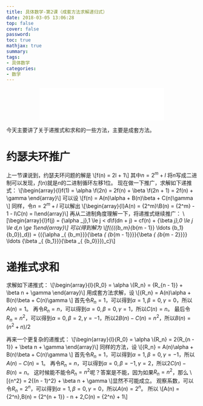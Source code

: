 ```yaml
---
title: 具体数学-第2课（成套方法求解递归式）
date: 2018-03-05 13:06:28
top: false
cover: false
password:
toc: true
mathjax: true
summary:
tags:
- 具体数学
categories:
- 数学
---
```


<div align="middle"><iframe frameborder="no" border="0" marginwidth="0" marginheight="0" width=330 height=86 src="//music.163.com/outchain/player?type=2&id=316275&auto=1&height=66"></iframe></div>

今天主要讲了关于递推式和求和的一些方法，主要是成套方法。

# 约瑟夫环推广
上一节课说到，约瑟夫环问题的解是
\\[f(n) = 2l + 1\\]
其中$n = {2^m} + l$
将$n$写成二进制可以发现，$f(n)$就是$n$的二进制循环左移1位。
现在做一下推广，求解如下递推式：
\\[\begin{array}{l}f(1) = \alpha \\f(2n) = 2f(n) + \beta \\f(2n + 1) = 2f(n) + \gamma \end{array}\\]
可以设
\\[f(n) = A(n)\alpha  + B(n)\beta  + C(n)\gamma \\]
同样，令$n = {2^m} + l$
可以解出
\\[\begin{array}{l}A(n) = {2^m}\\B(n) = {2^m} - 1 - l\\C(n) = l\end{array}\\]
再从二进制角度理解一下，将递推式继续推广：
\\[\begin{array}{l}f(j) = {\alpha _j},1 \le j < d\\f(dn + j) = cf(n) + {\beta _j},0 \le j \le d,n \ge 1\end{array}\\]
可以得到解为
\\[f({({b_m}{b_{m - 1}} \ldots {b_1}{b_0})_d}) = {({\alpha _{ {b_m}}}{\beta _{ {b_{m - 1}}}}{\beta _{ {b_{m - 2}}}} \ldots {\beta _{ {b_1}}}{\beta _{ {b_0}}})_c}\\]

# 递推式求和
求解如下递推式：
\\[\begin{array}{l}{R_0} = \alpha \\{R_n} = {R_{n - 1}} + \beta n + \gamma \end{array}\\]
用成套方法求解，设
\\[{R_n} = A(n)\alpha  + B(n)\beta  + C(n)\gamma \\]
首先令${R_n} = 1$，可以得到$\alpha  = 1,\beta  = 0,\gamma  = 0$，所以$A(n) = 1$。
再令${R_n} = n$，可以得到$\alpha  = 0,\beta  = 0,\gamma  = 1$，所以$C(n) = n$。
最后令${R_n} = {n^2}$，可以得到$\alpha  = 0,\beta  = 2,\gamma  =  - 1$，所以$2B(n) - C(n) = {n^2}$，所以$B(n) = ({n^2} + n)/2$

再来一个更复杂的递推式：
\\[\begin{array}{l}{R_0} = \alpha \\{R_n} = 2{R_{n - 1}} + \beta n + \gamma \end{array}\\]
同样的方法，设
\\[{R_n} = A(n)\alpha  + B(n)\beta  + C(n)\gamma \\]
首先令${R_n} = 1$，可以得到$\alpha  = 1,\beta  = 0,\gamma  = -1$，所以$A(n) - C(n) = 1$。
再令${R_n} = n$，可以得到$\alpha  = 0,\beta  = -1,\gamma  = 2$，所以$2C(n) - B(n) = n$。
这时候能不能令${R_n} = {n^2}$呢？答案是不能，因为如果${R_n} = {n^2}$，那么
\\[{n^2} = 2{(n - 1)^2} + \beta n + \gamma \\]显然不可能成立。
观察系数，可以令${R_n} = 2^n$，可以得到$\alpha  = 1,\beta  = 0,\gamma  = 0$，所以$A(n) = 2^n$。
所以
\\[A(n) = {2^n},B(n) = {2^{n + 1}} - n + 2,C(n) = {2^n} + 1\\]
